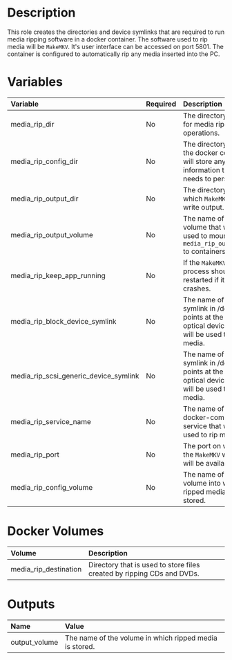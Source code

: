 # Description

This role creates the directories and device symlinks that are required to run media ripping software in a docker
container.  The software used to rip media will be `MakeMKV`.  It's user interface can be accessed on port 5801.
The container is configured to automatically rip any media inserted into the PC.

# Variables

| Variable                              | Required | Description                                                                                             | Default                                             |
|:--------------------------------------|:---------|:--------------------------------------------------------------------------------------------------------|:----------------------------------------------------|
| media_rip_dir                         | No       | The directory used for media rip operations.                                                            | `{{ docker_compose_dir }}/media-rip`                |
| media_rip_config_dir                  | No       | The directory where the docker container will store any information that it needs to persist.           | `{{ media_rip_dir }}/config`                        |
| media_rip_output_dir                  | No       | The directory to which `MakeMKV` will write output.                                                     | `{{ media_rip_dir }}/output`                        |
 | media_rip_output_volume               | No       | The name of the volume that will be used to mount `media_rip_output_dir` to containers                  | media_rip_destination                               |
| media_rip_keep_app_running            | No       | If the `MakeMKV` process should be restarted if it crashes.                                             | 1 (yes)                                             |
| media_rip_block_device_symlink        | No       | The name of the symlink in /dev that points at the block optical device that will be used to rip media. | optical1                                            |
| media_rip_scsi_generic_device_symlink | No       | The name of the symlink in /dev /that points at the scsi optical device that will be used to rip media. | `{{ media_rip_scsi_block_device_symling }}_generic` |
| media_rip_service_name                | No       | The name of the docker-compose service that will be used to rip media.                                  | makemkv                                             |
| media_rip_port                        | No       | The port on which the `MakeMKV` web UI will be available.                                               | 5801                                                |
| media_rip_config_volume               | No       | The name of the volume into which ripped media will be stored.                                          | media_rip_config                                    |

# Docker Volumes

| Volume                | Description                                                            |
|:----------------------|:-----------------------------------------------------------------------|
 | media_rip_destination | Directory that is used to store files created by ripping CDs and DVDs. |

# Outputs

| Name          | Value                                                   |
|:--------------|:--------------------------------------------------------|
| output_volume | The name of the volume in which ripped media is stored. |
